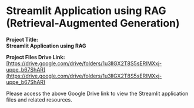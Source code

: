# Streamlit Application using RAG (Retrieval-Augmented Generation)


**Project Title:**  
**Streamlit Application using RAG**

**Project Files Drive Link:**  
[https://drive.google.com/drive/folders/1u3lIGX2T8S5sERlMXxj-uppe_b67ShAR](https://drive.google.com/drive/folders/1u3lIGX2T8S5sERlMXxj-uppe_b67ShAR)

Please access the above Google Drive link to view the Streamlit application files and related resources.
